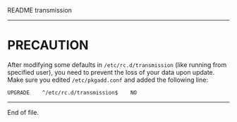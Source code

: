README transmission

---


PRECAUTION
==========

After modifying some defaults in `/etc/rc.d/transmission` (like running from
specified user), you need to prevent the loss of your data upon update.  Make
sure you edited `/etc/pkgadd.conf` and added the following line:

```
UPGRADE    ^/etc/rc.d/transmission$    NO
```


---

End of file.
